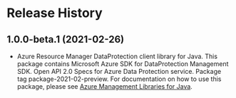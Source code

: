 # Release History

## 1.0.0-beta.1 (2021-02-26)

- Azure Resource Manager DataProtection client library for Java. This package contains Microsoft Azure SDK for DataProtection Management SDK. Open API 2.0 Specs for Azure Data Protection service. Package tag package-2021-02-preview. For documentation on how to use this package, please see [Azure Management Libraries for Java](https://aka.ms/azsdk/java/mgmt).
